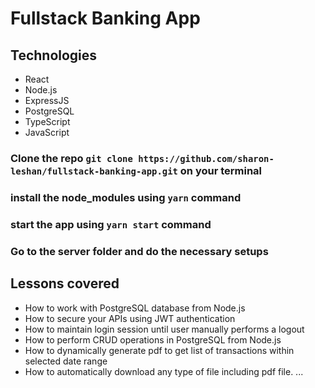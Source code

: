 # Fullstack Banking App

## Technologies

- React
- Node.js
- ExpressJS
- PostgreSQL
- TypeScript
- JavaScript

### Clone the repo `git clone https://github.com/sharon-leshan/fullstack-banking-app.git` on your terminal

### install the node_modules using `yarn` command

### start the app using `yarn start` command

### Go to the server folder and do the necessary setups

## Lessons covered

- How to work with PostgreSQL database from Node.js
- How to secure your APIs using JWT authentication
- How to maintain login session until user manually performs a logout
- How to perform CRUD operations in PostgreSQL from Node.js
- How to dynamically generate pdf to get list of transactions within selected date range
- How to automatically download any type of file including pdf file. ...
